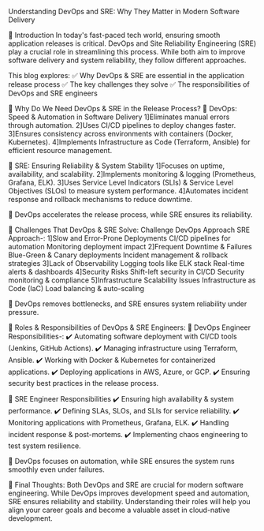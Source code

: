 Understanding DevOps and SRE: Why They Matter in Modern Software Delivery

🚀 Introduction
In today's fast-paced tech world, ensuring smooth application releases is critical. DevOps and Site Reliability Engineering (SRE) play a crucial role in streamlining this process. While both aim to improve software delivery and system reliability, they follow different approaches.

This blog explores:
✅ Why DevOps & SRE are essential in the application release process
✅ The key challenges they solve
✅ The responsibilities of DevOps and SRE engineers

📌 Why Do We Need DevOps & SRE in the Release Process?
🔹 DevOps: Speed & Automation in Software Delivery
1]Eliminates manual errors through automation.
2]Uses CI/CD pipelines to deploy changes faster.
3]Ensures consistency across environments with containers (Docker, Kubernetes).
4]Implements Infrastructure as Code (Terraform, Ansible) for efficient resource management.

🔹 SRE: Ensuring Reliability & System Stability
1]Focuses on uptime, availability, and scalability.
2]Implements monitoring & logging (Prometheus, Grafana, ELK).
3]Uses Service Level Indicators (SLIs) & Service Level Objectives (SLOs) to measure system performance.
4]Automates incident response and rollback mechanisms to reduce downtime.

🔸 DevOps accelerates the release process, while SRE ensures its reliability.

📌 Challenges That DevOps & SRE Solve:
Challenge	DevOps Approach	SRE Approach-:
1]Slow and Error-Prone Deployments	CI/CD pipelines for automation	Monitoring deployment impact
2]Frequent Downtime & Failures	Blue-Green & Canary deployments	Incident management & rollback strategies
3]Lack of Observability	Logging tools like ELK stack	Real-time alerts & dashboards
4]Security Risks	Shift-left security in CI/CD	Security monitoring & compliance
5]Infrastructure Scalability Issues	Infrastructure as Code (IaC)	Load balancing & auto-scaling

🔸 DevOps removes bottlenecks, and SRE ensures system reliability under pressure.

📌 Roles & Responsibilities of DevOps & SRE Engineers:
🔹 DevOps Engineer Responsibilities-:
✔️ Automating software deployment with CI/CD tools (Jenkins, GitHub Actions).
✔️ Managing infrastructure using Terraform, Ansible.
✔️ Working with Docker & Kubernetes for containerized applications.
✔️ Deploying applications in AWS, Azure, or GCP.
✔️ Ensuring security best practices in the release process.

🔹 SRE Engineer Responsibilities
✔️ Ensuring high availability & system performance.
✔️ Defining SLAs, SLOs, and SLIs for service reliability.
✔️ Monitoring applications with Prometheus, Grafana, ELK.
✔️ Handling incident response & post-mortems.
✔️ Implementing chaos engineering to test system resilience.

🔸 DevOps focuses on automation, while SRE ensures the system runs smoothly even under failures.

🚀 Final Thoughts:
Both DevOps and SRE are crucial for modern software engineering. While DevOps improves development speed and automation, SRE ensures reliability and stability. Understanding their roles will help you align your career goals and become a valuable asset in cloud-native development.



 
